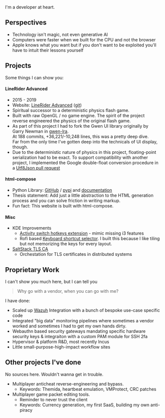 I'm a developer at heart.

## Perspectives
- Technology isn't magic, not even generative AI
- Computers were faster when we built for the CPU and not the browser
- Apple knows what you want but if you don't want to be exploited 
  you'll have to intuit their lessons yourself

## Projects

Some things I can show you:

#### LineRider Advanced
- 2015 - 2019
- Website: [LineRider Advanced](https://linerideradvanced.com) ([git](https://github.com/jealouscloud/linerider-advanced))
- Spiritual successor to a deterministic physics flash game.
- Built with raw OpenGL / no game engine. 
  The spirit of the project reverse engineered the physics of the original flash game.
- As part of this project I had to fork the Gwen UI library originally by Garry Newman in [gwen-lra](https://github.com/jealouscloud/gwen-lra).  
  At 188 commits, +36,221/-10,248 lines, this was a pretty deep dive.  
  Far from the only time I've gotten deep into the technicals of UI display, though.
- Due to the deterministic nature of physics in this project, floating-point serialization had to be exact. To support compatibility with another project, I implemented the Google double-float conversion procedure in a [Utf8Json pull request](https://github.com/neuecc/Utf8Json/commit/8cd16c6f08d93c0763ec715a84a110b780855152)

#### html-compose

- Python Library: [GitHub](https://github.com/jealouscloud/html-compose) / [pypi](https://pypi.org/project/html-compose/) and [documentation](https://jealouscloud.github.io/html-compose/html_compose.html)
- Thesis statement: Add just a little abstraction to the HTML generation process and you can solve friction in writing markup.
- Fun fact: This website is built with html-compose.

#### Misc
- KDE Improvements
  - [Activity switch hotkeys extension](https://github.com/jealouscloud/kwin-activity-hotkeys) - mimic missing i3 features
  - Rofi based [Keyboard shortcut selector](https://github.com/jealouscloud/kshortcut-rofi). I built this because I like tiling but not memorizing the keys for every layout.
- [SaltStack TLS CA](https://github.com/jealouscloud/salt-tls-ca)
  - Orchestation for TLS certificates in distributed systems


## Proprietary Work

I can't show you much here, but I can tell you
> Why go with a vendor, when you can go with me?

I have done:

* Scaled up [Wazuh](https://wazuh.com/) Integration with a bunch of bespoke use-case specific code
* Integrated "big data" monitoring pipelines where sometimes a vendor worked and sometimes I had to get my own hands dirty.
* Webauthn based security gateways mandating specific hardware security keys 
  & integraiton with a custom PAM module for SSH 2fa
* Hypervisor & platform R&D, most recently Incus
* Little small-purpose-high-impact workflow sites

## Other projects I've done
No sources here. Wouldn't wanna get in trouble.

- Multiplayer anticheat reverse-engineering and bypass.
  - Keywords: Themida, heartbeat emulation, VMProtect, CRC patches
- Multiplayer game packet editing tools.
  - Reminder to never trust the client
  - Keywords: Currency generation, my first SaaS, building my own anti-piracy